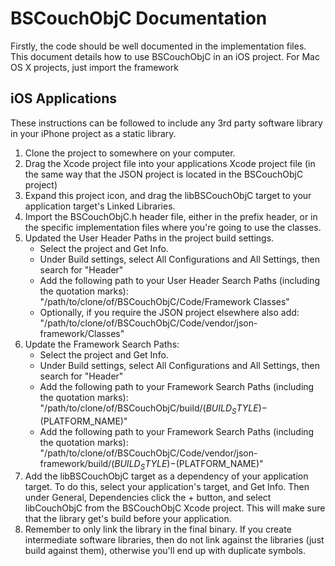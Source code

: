 BSCouchObjC Documentation
=========================

Firstly, the code should be well documented in the implementation files. This document details how to use BSCouchObjC in an iOS project. For Mac OS X projects, just import the framework

iOS Applications
----------------

These instructions can be followed to include any 3rd party software library in your iPhone project as a static library.

1.	Clone the project to somewhere on your computer.
2.	Drag the Xcode project file into your applications Xcode project file (in the same way that the JSON project is located in the BSCouchObjC project)
3.	Expand this project icon, and drag the libBSCouchObjC target to your application target's Linked Libraries.
4.	Import the BSCouchObjC.h header file, either in the prefix header, or in the specific implementation files where you're going to use the classes.
5.	Updated the User Header Paths in the project build settings.
	*	Select the project and Get Info.
	*	Under Build settings, select All Configurations and All Settings, then search for "Header"
	*	Add the following path to your User Header Search Paths (including the quotation marks): "/path/to/clone/of/BSCouchObjC/Code/Framework Classes"
	*	Optionally, if you require the JSON project elsewhere also add: "/path/to/clone/of/BSCouchObjC/Code/vendor/json-framework/Classes"	
6.	Update the Framework Search Paths:
	*	Select the project and Get Info.
	*	Under Build settings, select All Configurations and All Settings, then search for "Header"
	*	Add the following path to your Framework Search Paths (including the quotation marks): "/path/to/clone/of/BSCouchObjC/build/$(BUILD_STYLE)-$(PLATFORM_NAME)"
	*	Add the following path to your Framework Search Paths (including the quotation marks): "/path/to/clone/of/BSCouchObjC/Code/vendor/json-framework/build/$(BUILD_STYLE)-$(PLATFORM_NAME)"
7.	Add the libBSCouchObjC target as a dependency of your application target. To do this, select your application's target, and Get Info. Then under General, Dependencies click the + button, and select libCouchObjC from the BSCouchObjC Xcode project. This will make sure that the library get's build before your application.
8.	Remember to only link the library in the final binary. If you create intermediate software libraries, then do not link against the libraries (just build against them), otherwise you'll end up with duplicate symbols.	